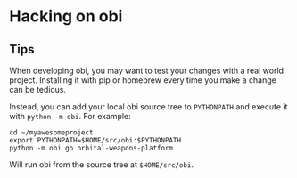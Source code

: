 # Hacking on obi

## Tips

When developing obi, you may want to test your changes with a real world
project.  Installing it with pip or homebrew every time you make a change can
be tedious.

Instead, you can add your local obi source tree to `PYTHONPATH` and execute it
with `python -m obi`.  For example:

    cd ~/myawesomeproject
    export PYTHONPATH=$HOME/src/obi:$PYTHONPATH
    python -m obi go orbital-weapons-platform

Will run obi from the source tree at `$HOME/src/obi`.
